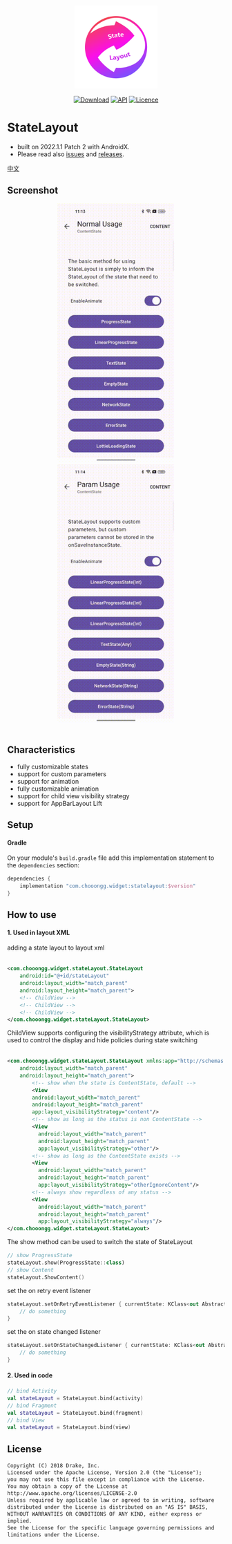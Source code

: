 <div align=center>
    <img src="Screenshots/Logo.svg" width="192" height="192"/> 

[![Download](https://img.shields.io/maven-central/v/com.chooongg.widget/statelayout.svg)](https://central.sonatype.com/artifact/com.chooongg.widget/statelayout/1.0.0)
[![API](https://img.shields.io/badge/API-24%2B-green.svg?style=flat)](https://android-arsenal.com/api?level=24)
[![Licence](https://img.shields.io/badge/Licence-Apache2-blue.svg)](http://www.apache.org/licenses/LICENSE-2.0)

</div>

# StateLayout

- built on 2022.1.1 Patch 2 with AndroidX.
- Please read also [issues](https://github.com/Chooongg/StateLayout/issues)
  and [releases](https://github.com/Chooongg/StateLayout/releases).

[中文](README_zh.md)

## Screenshot

<div align=center>
    <figure>
        <img src="Screenshots/1.gif" width="270" height="600"/> <img src="Screenshots/2.gif" width="270" height="600"/> <img src="Screenshots/3.gif" width="270" height="00"/>
    </figure>
</div>

## Characteristics

- fully customizable states
- support for custom parameters
- support for animation
- fully customizable animation
- support for child view visibility strategy
- support for AppBarLayout Lift

## Setup

#### Gradle

On your module's `build.gradle` file add this implementation statement to the `dependencies`
section:

```groovy
dependencies {
    implementation "com.chooongg.widget:statelayout:$version"
}
```

## How to use

#### 1. Used in layout XML

adding a state layout to layout xml

```xml

<com.chooongg.widget.stateLayout.StateLayout 
    android:id="@+id/stateLayout"
    android:layout_width="match_parent" 
    android:layout_height="match_parent">
    <!-- ChildView -->
    <!-- ChildView -->
    <!-- ChildView -->
</com.chooongg.widget.stateLayout.StateLayout>
```

ChildView supports configuring the visibilityStrategy attribute, which is used to control the display and hide policies during state switching

```xml

<com.chooongg.widget.stateLayout.StateLayout xmlns:app="http://schemas.android.com/apk/res-auto"
    android:layout_width="match_parent" 
    android:layout_height="match_parent">
        <!-- show when the state is ContentState, default -->
        <View
        android:layout_width="match_parent"
        android:layout_height="match_parent"
        app:layout_visibilityStrategy="content"/>
        <!-- show as long as the status is non ContentState -->
        <View
          android:layout_width="match_parent"
          android:layout_height="match_parent"
          app:layout_visibilityStrategy="other"/>
        <!-- show as long as the ContentState exists -->
        <View
          android:layout_width="match_parent"
          android:layout_height="match_parent"
          app:layout_visibilityStrategy="otherIgnoreContent"/>
        <!-- always show regardless of any status -->
        <View
          android:layout_width="match_parent"
          android:layout_height="match_parent"
          app:layout_visibilityStrategy="always"/>
</com.chooongg.widget.stateLayout.StateLayout>
```

The show method can be used to switch the state of StateLayout

```kotlin
// show ProgressState
stateLayout.show(ProgressState::class)
// show Content
stateLayout.ShowContent()
```

set the on retry event listener

```kotlin
stateLayout.setOnRetryEventListener { currentState: KClass<out AbstractState> ->
    // do something
}
```

set the on state changed listener

```kotlin
stateLayout.setOnStateChangedListener { currentState: KClass<out AbstractState> ->
    // do something
}
```

#### 2. Used in code

```kotlin
// bind Activity
val stateLayout = StateLayout.bind(activity)
// bind Fragment
val stateLayout = StateLayout.bind(fragment)
// bind View
val stateLayout = StateLayout.bind(view)
```

## License

```
Copyright (C) 2018 Drake, Inc.
Licensed under the Apache License, Version 2.0 (the "License");
you may not use this file except in compliance with the License.
You may obtain a copy of the License at
http://www.apache.org/licenses/LICENSE-2.0
Unless required by applicable law or agreed to in writing, software
distributed under the License is distributed on an "AS IS" BASIS,
WITHOUT WARRANTIES OR CONDITIONS OF ANY KIND, either express or implied.
See the License for the specific language governing permissions and
limitations under the License.
```
